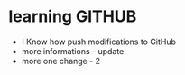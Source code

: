 # learning GITHUB
- I Know how push modifications to GitHub
- more informations - update 
- more one change - 2
